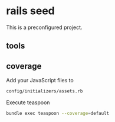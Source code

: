 # rails seed
This is a preconfigured project.

## tools

## coverage
Add your JavaScript files to
````sh
config/initializers/assets.rb
````

Execute teaspoon
````sh
bundle exec teaspoon --coverage=default
````
